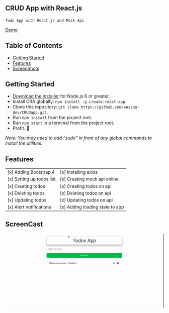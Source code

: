 ## CRUD App with React.js

```
Todo App with React.js and Mock Api
```

[Demo](https://x280y66q14.codesandbox.io/)

## Table of Contents

- [Getting Started](#getting-started)
- [Features](#features)
- [ScreenShots](#screenshots)

## Getting Started

- [Download the installer](https://nodejs.org/) for Node.js 6 or greater.
- Install CRA globally: `npm install -g create-react-app`
- Clone this repository: `git clone https://github.com/oussou-dev/CRUDapp.git`.
- Run `npm install` from the project root.
- Run `npm start` in a terminal from the project root.
- Profit. :tada:

_Note: You may need to add “sudo” in front of any global commands to install the utilities._

## Features

|                           |                                 |
| ------------------------- | ------------------------------- |
| [x] Adding Bootstrap 4    | [x] Installing axios            |
| [x] Setting up todos list | [x] Creating mock api online    |
| [x] Creating todos        | [x] Creating todos on api       |
| [x] Deleting todos        | [x] Deleting todos on api       |
| [x] Updating todos        | [x] Updating todos on api       |
| [x] Alert notifications   | [x] Adding loading state to app |

## ScreenCast

![index_page](https://github.com/oussou-dev/CRUDapp/blob/master/img/screencast.gif)